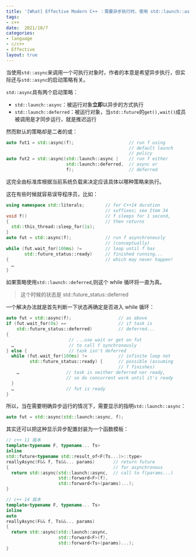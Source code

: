 ```yaml
---
title: '[What] Effective Modern C++ ：需要异步执行时，使用 std::launch::async'
tags: 
- c++
date:  2021/10/7
categories: 
- language
- c/c++
- Effective
layout: true
---
```


当使用`std::async`来调用一个可执行对象时，作者的本意是希望异步执行，但实际还与`std::async`的启动策略有关。

<!--more-->

`std::async`具有两个启动策略：

- `std::launch::async`：被运行对象**立即**以异步的方式执行
- `std::launch::deferred`：被运行对象，当`std::future`的`get(),wait()`成员被调用是才同步运行，就是推迟运行

然而默认的策略却是二者的或：

```cpp
auto fut1 = std::async(f);                     // run f using
                                               // default launch
                                               // policy
auto fut2 = std::async(std::launch::async |    // run f either
                       std::launch::deferred,  // async or
                       f);                     // deferred
```

这完全由标准库根据当前系统负载来决定应该具体以哪种策略来执行。

这在有些时候就容易误导程序员，比如：

```cpp
using namespace std::literals;        // for C++14 duration
                                      // suffixes; see Item 34
void f()                              // f sleeps for 1 second,
{                                     // then returns
  std::this_thread::sleep_for(1s);
}
auto fut = std::async(f);             // run f asynchronously
                                      // (conceptually)
while (fut.wait_for(100ms) !=         // loop until f has
       std::future_status::ready)     // finished running...
{                                     // which may never happen!
  …
}
```

如果策略使用`std::launch::deferred`,则这个 while 循环将一直为真。

> 这个时候的状态是 std::future_status::deferred

一个解决办法就是首先判断一下状态再确定是否进入 while 循环：

```cpp
auto fut = std::async(f);                  // as above
if (fut.wait_for(0s) ==                    // if task is
    std::future_status::deferred)          // deferred...
{
                        // ...use wait or get on fut
  …                     // to call f synchronously
} else {                // task isn't deferred
  while (fut.wait_for(100ms) !=            // infinite loop not
         std::future_status::ready) {      // possible (assuming
                                           // f finishes)
    …                  // task is neither deferred nor ready,
                       // so do concurrent work until it's ready
  }
  …                    // fut is ready
}
```

所以，当在需要明确异步运行的情况下，需要显示的指明`std::launch::async`：

```cpp
auto fut = std::async(std::launch::async, f);
```

其实还可以把这种显示异步配置封装为一个函数模板：

```cpp
// c++ 11 版本
template<typename F, typename... Ts>
inline
std::future<typename std::result_of<F(Ts...)>::type>
reallyAsync(F&& f, Ts&&... params)       // return future
{                                        // for asynchronous
  return std::async(std::launch::async,  // call to f(params...)
                    std::forward<F>(f),
                    std::forward<Ts>(params)...);
}

// c++ 14 版本
template<typename F, typename... Ts>
inline
auto                                           
reallyAsync(F&& f, Ts&&... params)
{
  return std::async(std::launch::async,
                    std::forward<F>(f),
                    std::forward<Ts>(params)...);
}
```

